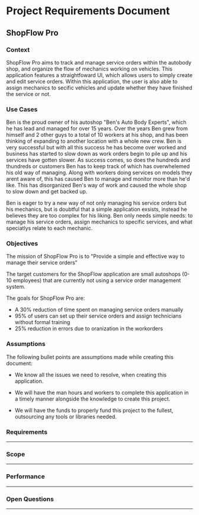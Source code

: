 # Project Requirements Document

## ShopFlow Pro

### Context

ShopFlow Pro aims to track and manage service orders within the autobody shop, and organize the flow of mechanics working on vehicles. This application features a straightfoward UI, which allows users to simply create and edit service orders. Within this application, the user is also able to assign mechanics to secific vehicles and update whether they have finished the service or not.

### Use Cases

Ben is the proud owner of his autoshop "Ben's Auto Body Experts", which he has lead and managed for over 15 years. Over the years Ben grew from himself and 2 other guys to a total of 10 workers at his shop, and has been thinking of expanding to another location with a whole new crew. Ben is very successful but with all this success he has become over worked and business has started to slow down as work orders begin to pile up and his services have gotten slower. As success comes, so does the hundreds and thundreds or customers Ben has to keep track of which has overwhelemed his old way of managing. Along with workers doing services on models they arent aware of, this has caused Ben to manage and monitor more than he'd like. This has disorganized Ben's way of work and caused the whole shop to slow down and get backed up.

Ben is eager to try a new way of not only managing his service orders but his mechanics, but is doubtful that a simple application exsists, instead he believes they are too complex for his liking. Ben only needs simple needs: to manage his service orders, assign mechanics to specific services, and what speciatlys relate to each mechanic.

### Objectives

The mission of ShopFlow Pro is to "Provide a simple and effective way to manage their service orders"

The target customers for the ShopFlow application are small autoshops (0-10 employees) that are currently not using a service order management system.

The goals for ShopFlow Pro are:
- A 30% reduction of time spent on managing service orders manually
- 95% of users can set up their service orders and assign technicians without formal training
- 25% reduction in errors due to oranization in the workorders
### Assumptions

The following bullet points are assumptions made while creating this document:

- We know all the issues we need to resolve, when creating this application.

- We will have the man hours and workers to complete this application in a timely manner alongside the knowledge to create this project.

- We will have the funds to properly fund this project to the fullest, outsourcing any tools or libraries needed.

### Requirements

***

### Scope

***

### Performance

***

### Open Questions

***
